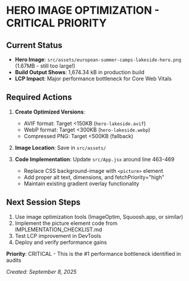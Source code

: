 # HERO IMAGE OPTIMIZATION - CRITICAL PRIORITY

## Current Status
- **Hero Image**: `src/assets/european-summer-camps-lakeside-hero.png` (1.67MB - still too large!)
- **Build Output Shows**: 1,674.34 kB in production build
- **LCP Impact**: Major performance bottleneck for Core Web Vitals

## Required Actions
1. **Create Optimized Versions**:
   - AVIF format: Target <150KB (`hero-lakeside.avif`)
   - WebP format: Target <300KB (`hero-lakeside.webp`) 
   - Compressed PNG: Target <500KB (fallback)

2. **Image Location**: Save in `src/assets/`

3. **Code Implementation**: Update `src/App.jsx` around line 463-469
   - Replace CSS background-image with `<picture>` element
   - Add proper alt text, dimensions, and fetchPriority="high"
   - Maintain existing gradient overlay functionality

## Next Session Steps
1. Use image optimization tools (ImageOptim, Squoosh.app, or similar)
2. Implement the picture element code from IMPLEMENTATION_CHECKLIST.md
3. Test LCP improvement in DevTools
4. Deploy and verify performance gains

**Priority**: CRITICAL - This is the #1 performance bottleneck identified in audits

*Created: September 8, 2025*
